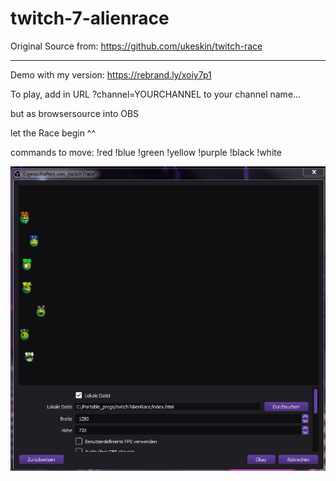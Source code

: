 # twitch-7-alienrace

Original Source from: https://github.com/ukeskin/twitch-race

-----------------

Demo with my version: https://rebrand.ly/xoiy7p1

To play, add in URL ?channel=YOURCHANNEL to your channel name...

but as browsersource into OBS

let the Race begin ^^

commands to move:
!red
!blue
!green
!yellow
!purple
!black
!white


![screencast](https://raw.githubusercontent.com/RonXTCdaBass/twitch-race/main/Screen.jpg)
